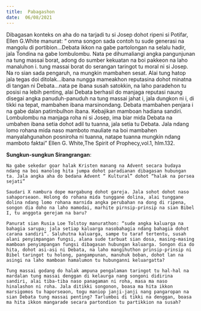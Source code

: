```yaml
---
title:  Pabagashon
date:  06/08/2021
---
```


Dibagasan konteks on aha do na tarjadi tu si Josep dohot ripeni si Potifar, Ellen G.White manurat: “ onma songon sada contoh tu sude generasi na mangolu di portibion…Debata ikkon na gabe partolongan na selalu hadir, jala Tondina na gabe lombulombu. Nata pe dihumaliangi angka pangunjunan na tung massai borat, adong do sumber kekuatan na boi pakkeon na laho manaluhon i. tung massai borat do serangan taringot tu moral ni si Josep. Na ro sian sada pengaruh, na mungkin mambahen sesat. Alai tung hatop jala tegas doi ditolak…ibana nungga mameakhon reputasina dohot minatna di tangan ni Debata…nata pe ibana susah satokkin, na laho paradehon tu posisi na lebih penting, alai Debata berhasil do manjaga reputasi naung disegai angka panuduh-panuduh na tung massai jahat i, jala dungkon ni i, di tikki na tepat, mambahen ibana marsinondang. Debata mambahen penjara i na gabe dalan patimbulhon ibana. Kebajikan mamboan hadiana sandiri. Lombulombu na manjaga roha ni si Josep, ima biar mida Debata na umbahen ibana setia dohot adil tu tuanna, jala setia tu Debata. Jala ndang lomo rohana mida naso mamboto mauliate na boi mambahen manyalahgunahon posniroha ni tuanna, natape tuanna mungkin ndang mamboto faktai” Ellen G. White,The Spirit of Prophecy,vol.1, hlm.132.

**Sungkun-sungkun Sirangrangan**:

`Na gabe sekedar goar halak Kristen manang na Advent secara budaya ndang na boi manolog hita jumpa dohot paradianan dibagasan hubungan ta. Jala angka aha do bedana Advent “ Kultural” dohot “halak na porsea sejati”`

`Saudari X nambura dope margabung dohot gareja. Jala sohot dohot naso sahaporseaon. Holong do rohana mida tunggane dolina, alai tunggane dolina ndang lomo rohana marnida angka perubahan na dong di ripena, songon dia doho na laho mamodai, marhite pirnsip-prinsip na sian Bibel I, tu anggota gerejam na baru?`

`Panurat sian Rusia Loe Tolstoy manurathon: “sude angka kaluarga na bahagia sarupa; jala setiap kaluarga nasobahagia ndang bahagia dohot carana sandiri”. Saluhutna kaluarga, sampe tu taraf tertentu, susah alani penyimpangan fungsi, alana sude tarbuat sian dosa, masing-masing mamboan penyimpangan fungsi dibagasan hubungan kaluarga. Songon dia do hita, dohot asi-asi ni Debata, na laho mangihuthon prinsip-prinsip ni Bibel taringot tu holong, pangampunan, manuhuk boban, dohot lan na asingi na laho mamboan hamalumon tu hubunganni keluargatta?`

`Tung massai godang do halak ampuna pengalaman taringot tu hal-hal na mardalan tung massai denggan di kelaurga nang songoni didirina sandiri, alai tiba-tiba naso panagaman ni roha, masa ma naso hinalashon ni roha. Jala ditikki songonon, boasa ma hita ikkon marsigomos tu haporseaon, togu maniop janji-janji nang pangaropan na sian Debata tung massai penting? Tarlumboi di tikki na denggan, boasa ma hita ikkon mangarade secara partondion tu partikkion na susah?`